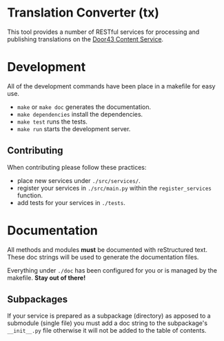 # Translation Converter (tx)

This tool provides a number of RESTful services for
processing and publishing translations on the [Door43 Content Service](https://git.door43.org).

# Development

All of the development commands have been place in a makefile for easy use.

* `make` or `make doc` generates the documentation.
* `make dependencies` install the dependencies.
* `make test` runs the tests.
* `make run` starts the development server.

## Contributing

When contributing please follow these practices:

* place new services under `./src/services/`.
* register your services in `./src/main.py` within the `register_services` function.
* add tests for your services in `./tests`.

# Documentation

All methods and modules **must** be documented with reStructured text.
These doc strings will be used to generate the documentation files.

Everything under `./doc` has been configured for you or is managed by the makefile.
**Stay out of there!**

## Subpackages

If your service is prepared as a subpackage (directory) as apposed to a submodule (single file)
you must add a doc string to the subpackage's `__init__.py` file otherwise it will not
be added to the table of contents.